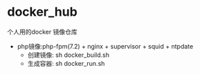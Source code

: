 # docker_hub
个人用的docker 镜像仓库

<ul>
<li>
	php镜像:php-fpm(7.2) + nginx + supervisor + squid + ntpdate
	<ul>
	<li>创建镜像: sh docker_build.sh</li>
	<li>生成容器: sh docker_run.sh</li>
	</ul>
</li>
</ul>
	